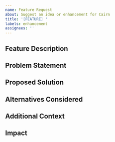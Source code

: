 ```yaml
---
name: Feature Request
about: Suggest an idea or enhancement for Cairn
title: '[FEATURE] '
labels: enhancement
assignees: ''
---
```


## Feature Description
<!-- A clear and concise description of the feature you're requesting -->

## Problem Statement
<!-- Describe the problem this feature would solve, or the use case -->

## Proposed Solution
<!-- Describe how you envision this feature working -->

## Alternatives Considered
<!-- Any alternative solutions or features you've considered -->

## Additional Context
<!-- Add any other context, mockups, or examples about the feature request here -->

## Impact
<!-- How would this feature benefit users or the project? -->
